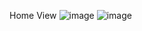 

Home View
![image](https://github.com/adenkesuma/L2KB-LMS/assets/101191379/0a3b0a24-8c39-46eb-9fde-3a28b31b7d03) ![image](https://github.com/adenkesuma/L2KB-LMS/assets/101191379/888e9a23-d703-4273-acff-4930be7927a0)




